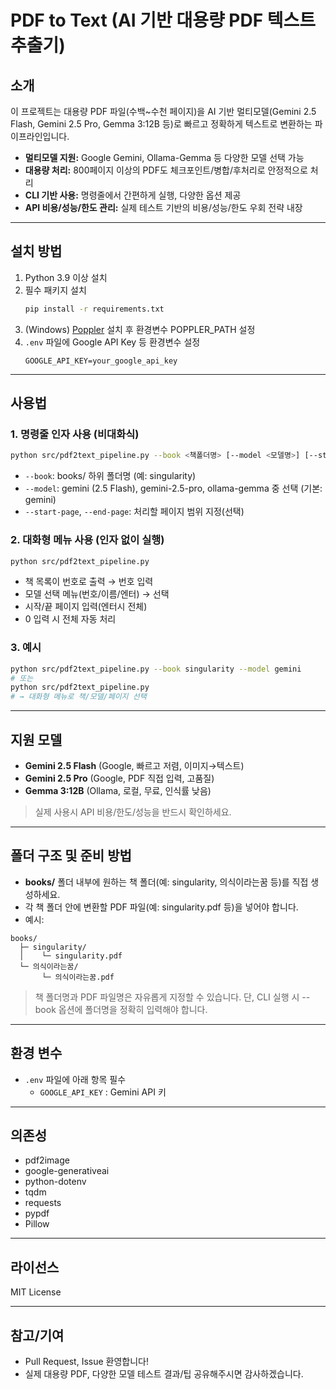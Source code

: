 # PDF to Text (AI 기반 대용량 PDF 텍스트 추출기)

## 소개
이 프로젝트는 대용량 PDF 파일(수백~수천 페이지)을 AI 기반 멀티모델(Gemini 2.5 Flash, Gemini 2.5 Pro, Gemma 3:12B 등)로 빠르고 정확하게 텍스트로 변환하는 파이프라인입니다.

- **멀티모델 지원:** Google Gemini, Ollama-Gemma 등 다양한 모델 선택 가능
- **대용량 처리:** 800페이지 이상의 PDF도 체크포인트/병합/후처리로 안정적으로 처리
- **CLI 기반 사용:** 명령줄에서 간편하게 실행, 다양한 옵션 제공
- **API 비용/성능/한도 관리:** 실제 테스트 기반의 비용/성능/한도 우회 전략 내장

---

## 설치 방법
1. Python 3.9 이상 설치
2. 필수 패키지 설치
   ```bash
   pip install -r requirements.txt
   ```
3. (Windows) [Poppler](https://github.com/oschwartz10612/poppler-windows/releases/) 설치 후 환경변수 POPPLER_PATH 설정
4. `.env` 파일에 Google API Key 등 환경변수 설정
   ```env
   GOOGLE_API_KEY=your_google_api_key
   ```

---

## 사용법

### 1. 명령줄 인자 사용 (비대화식)
```bash
python src/pdf2text_pipeline.py --book <책폴더명> [--model <모델명>] [--start-page N] [--end-page M]
```
- `--book`: books/ 하위 폴더명 (예: singularity)
- `--model`: gemini (2.5 Flash), gemini-2.5-pro, ollama-gemma 중 선택 (기본: gemini)
- `--start-page`, `--end-page`: 처리할 페이지 범위 지정(선택)

### 2. 대화형 메뉴 사용 (인자 없이 실행)
```bash
python src/pdf2text_pipeline.py
```
- 책 목록이 번호로 출력 → 번호 입력
- 모델 선택 메뉴(번호/이름/엔터) → 선택
- 시작/끝 페이지 입력(엔터시 전체)
- 0 입력 시 전체 자동 처리

### 3. 예시
```bash
python src/pdf2text_pipeline.py --book singularity --model gemini
# 또는
python src/pdf2text_pipeline.py
# → 대화형 메뉴로 책/모델/페이지 선택
```

---

## 지원 모델
- **Gemini 2.5 Flash** (Google, 빠르고 저렴, 이미지→텍스트)
- **Gemini 2.5 Pro** (Google, PDF 직접 입력, 고품질)
- **Gemma 3:12B** (Ollama, 로컬, 무료, 인식률 낮음)

> 실제 사용시 API 비용/한도/성능을 반드시 확인하세요.

---

## 폴더 구조 및 준비 방법

- **books/** 폴더 내부에 원하는 책 폴더(예: singularity, 의식이라는꿈 등)를 직접 생성하세요.
- 각 책 폴더 안에 변환할 PDF 파일(예: singularity.pdf 등)을 넣어야 합니다.
- 예시:
```
books/
  ├─ singularity/
  │    └─ singularity.pdf
  └─ 의식이라는꿈/
       └─ 의식이라는꿈.pdf
```

> 책 폴더명과 PDF 파일명은 자유롭게 지정할 수 있습니다. 단, CLI 실행 시 --book 옵션에 폴더명을 정확히 입력해야 합니다.

---

## 환경 변수
- `.env` 파일에 아래 항목 필수
  - `GOOGLE_API_KEY` : Gemini API 키

---

## 의존성
- pdf2image
- google-generativeai
- python-dotenv
- tqdm
- requests
- pypdf
- Pillow

---

## 라이선스
MIT License

---

## 참고/기여
- Pull Request, Issue 환영합니다!
- 실제 대용량 PDF, 다양한 모델 테스트 결과/팁 공유해주시면 감사하겠습니다. 
